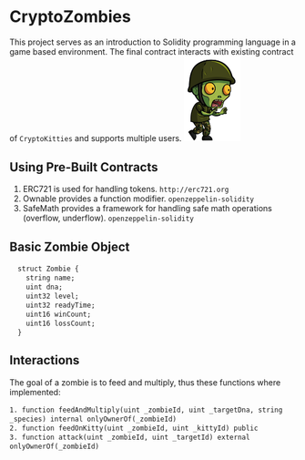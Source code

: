 # CryptoZombies
This project serves as an introduction to Solidity programming language in a game based environment. 
The final contract interacts with existing contract of `CryptoKitties` and supports multiple users. 
<img src="zombie.png" width="100">


## Using Pre-Built Contracts
1. ERC721 is used for handling tokens.  `http://erc721.org`
2. Ownable provides a function modifier. `openzeppelin-solidity`
3. SafeMath provides a framework for handling safe math operations (overflow, underflow). `openzeppelin-solidity`

## Basic Zombie Object
```
  struct Zombie {
    string name;
    uint dna;
    uint32 level;
    uint32 readyTime;
    uint16 winCount;
    uint16 lossCount;
  }
```
## Interactions
The goal of a zombie is to feed and multiply, thus these functions where implemented:
```
1. function feedAndMultiply(uint _zombieId, uint _targetDna, string _species) internal onlyOwnerOf(_zombieId)
2. function feedOnKitty(uint _zombieId, uint _kittyId) public
3. function attack(uint _zombieId, uint _targetId) external onlyOwnerOf(_zombieId)
```

